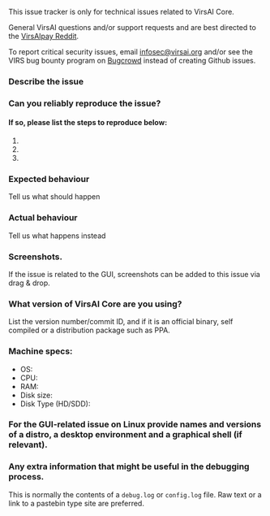 <!--- Remove sections that do not apply -->

This issue tracker is only for technical issues related to VirsAI Core.

General VirsAI questions and/or support requests and are best directed to the [VirsAIpay Reddit](https://www.reddit.com/r/virsaipay/).

To report critical security issues, email infosec@virsai.org and/or see the VIRS bug bounty program on [Bugcrowd](https://bugcrowd.com/virsaidigitalcash) instead of creating Github issues.

### Describe the issue

### Can you reliably reproduce the issue?
#### If so, please list the steps to reproduce below:
1.
2.
3.

### Expected behaviour
Tell us what should happen

### Actual behaviour
Tell us what happens instead

### Screenshots.
If the issue is related to the GUI, screenshots can be added to this issue via drag & drop.

### What version of VirsAI Core are you using?
List the version number/commit ID, and if it is an official binary, self compiled or a distribution package such as PPA.

### Machine specs:
- OS:
- CPU:
- RAM:
- Disk size:
- Disk Type (HD/SDD):

### For the GUI-related issue on Linux provide names and versions of a distro, a desktop environment and a graphical shell (if relevant).

### Any extra information that might be useful in the debugging process.
This is normally the contents of a `debug.log` or `config.log` file. Raw text or a link to a pastebin type site are preferred.
